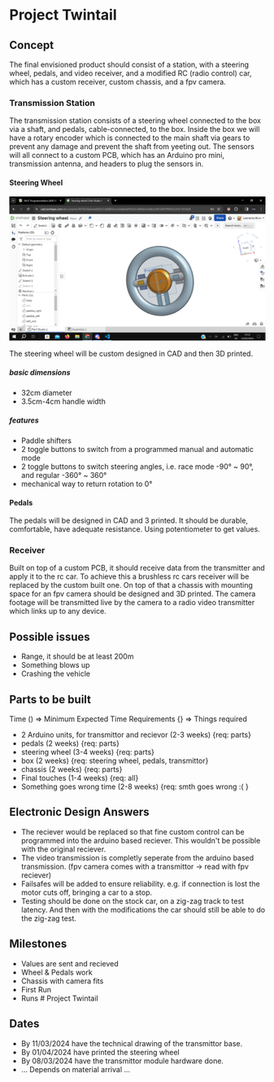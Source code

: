 # Project Twintail

## Concept

The final envisioned product should consist of a station, with a steering wheel, pedals, and video receiver, and a modified RC (radio control) car, which has a custom receiver, custom chassis, and a fpv camera.

### Transmission Station

The transmission station consists of a steering wheel connected to the box via a shaft, and pedals, cable-connected, to the box. Inside the box we will have a rotary encoder which is connected to the main shaft via gears to prevent any damage and prevent the shaft from yeeting out. The sensors will all connect to a custom PCB, which has an Arduino pro mini, transmission antenna, and headers to plug the sensors in. 

#### Steering Wheel 

<img src='img/wheel.png'> 

The steering wheel will be custom designed in CAD and then 3D printed.

##### basic dimensions 

- 32cm diameter
- 3.5cm-4cm handle width

##### features

- Paddle shifters
- 2 toggle buttons to switch from a programmed manual and automatic mode
- 2 toggle buttons to switch steering angles, i.e. race mode -90° ~ 90°, and regular -360° ~ 360°
- mechanical way to return rotation to 0°

#### Pedals

The pedals will be designed in CAD and 3 printed. It should be durable, comfortable, have adequate resistance. Using potentiometer to get values.

### Receiver

Built on top of a custom PCB, it should receive data from the transmitter and apply it to the rc car. To achieve this a brushless rc cars receiver will be replaced by the custom built one. On top of that a chassis with mounting space for an fpv camera should be designed and 3D printed. The camera footage will be transmitted live by the camera to a radio video transmitter which links up to any device.

## Possible issues

- Range, it should be at least 200m
- Something blows up
- Crashing the vehicle 

## Parts to be built

Time () => Minimum Expected Time 
Requirements {} => Things required

- 2 Arduino units, for transmittor and recievor (2-3 weeks) {req: parts}
- pedals (2 weeks) {req: parts}
- steering wheel (3-4 weeks) {req: parts}
- box (2 weeks) {req: steering wheel, pedals, transmittor}
- chassis (2 weeks) {req: parts}
- Final touches (1-4 weeks) {req: all}
- Something goes wrong time (2-8 weeks) {req: smth goes wrong :( }

## Electronic Design Answers

- The reciever would be replaced so that fine custom control can be programmed into the arduino based reciever. This wouldn't be possible with the original reciever.
- The video transmission is completly seperate from the arduino based transmission. (fpv camera comes with a transmittor -> read with fpv reciever)
- Failsafes will be added to ensure reliability. e.g. if connection is lost the motor cuts off, bringing a car to a stop.
- Testing should be done on the stock car, on a zig-zag track to test latency. And then with the modifications the car should still be able to do the zig-zag test. 

## Milestones

- Values are sent and recieved
- Wheel & Pedals work
- Chassis with camera fits
- First Run
- Runs # Project Twintail

## Dates

- By 11/03/2024 have the technical drawing of the transmittor base.
- By 01/04/2024 have printed the steering wheel
- By 08/03/2024 have the transmittor module hardware done.
- ... Depends on material arrival ... 

